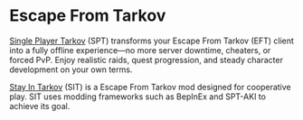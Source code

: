 # Escape From Tarkov

[Single Player Tarkov](./spt/)
 (SPT) transforms your Escape From Tarkov (EFT) client into a fully offline experience—no more server downtime, cheaters, or forced PvP. Enjoy realistic raids, quest progression, and steady character development on your own terms.

[Stay In Tarkov](./sit/)
(SIT) is a Escape From Tarkov mod designed for cooperative play. SIT uses modding frameworks such as BepInEx and SPT-AKI to achieve its goal.